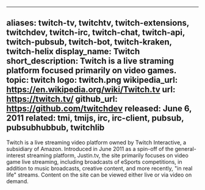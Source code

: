 
---
aliases: twitch-tv, twitchtv, twitch-extensions, twitchdev, twitch-irc, twitch-chat, twitch-api, twitch-pubsub, twitch-bot, twitch-kraken, twitch-helix
display_name: Twitch
short_description: Twitch is a live straming platform focused primarily on video games.
topic: twitch
logo: twitch.png
wikipedia_url: https://en.wikipedia.org/wiki/Twitch.tv
url: https://twitch.tv/
github_url: https://github.com/twitchdev
released: June 6, 2011
related: tmi, tmijs, irc, irc-client, pubsub, pubsubhubbub, twitchlib
---
Twitch is a live streaming video platform owned by Twitch Interactive, a subsidiary of Amazon. Introduced in June 2011 as a spin-off of the general-interest streaming platform, Justin.tv, the site primarily focuses on video game live streaming, including broadcasts of eSports competitions, in addition to music broadcasts, creative content, and more recently, "in real life" streams. Content on the site can be viewed either live or via video on demand.
